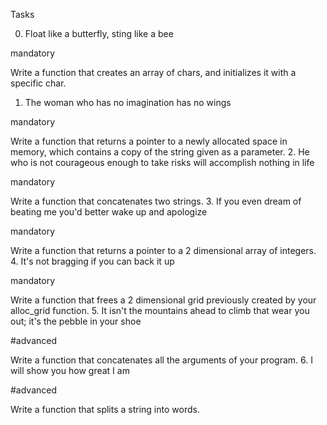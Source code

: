Tasks

0. Float like a butterfly, sting like a bee

mandatory

Write a function that creates an array of chars, and initializes it with a specific char.
1. The woman who has no imagination has no wings

mandatory

Write a function that returns a pointer to a newly allocated space in memory, which contains a copy of the string given as a parameter.
2. He who is not courageous enough to take risks will accomplish nothing in life

mandatory

Write a function that concatenates two strings.
3. If you even dream of beating me you'd better wake up and apologize

mandatory

Write a function that returns a pointer to a 2 dimensional array of integers.
4. It's not bragging if you can back it up

mandatory

Write a function that frees a 2 dimensional grid previously created by your alloc_grid function.
5. It isn't the mountains ahead to climb that wear you out; it's the pebble in your shoe

#advanced

Write a function that concatenates all the arguments of your program.
6. I will show you how great I am

#advanced

Write a function that splits a string into words.
